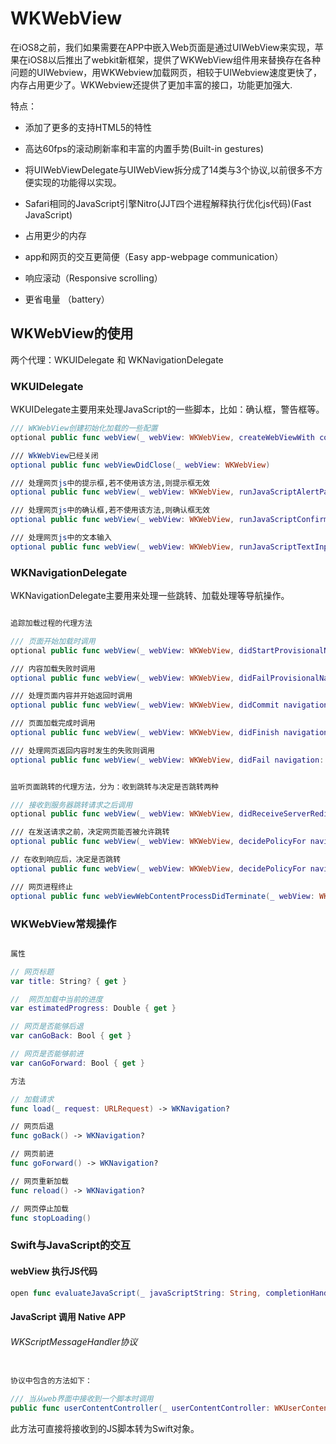 # WKWebView

在iOS8之前，我们如果需要在APP中嵌入Web页面是通过UIWebView来实现，苹果在iOS8以后推出了webkit新框架，提供了WKWebView组件用来替换存在各种问题的UIWebview，用WKWebview加载网页，相较于UIWebview速度更快了，内存占用更少了。WKWebview还提供了更加丰富的接口，功能更加强大.

特点：

* 添加了更多的支持HTML5的特性

* 高达60fps的滚动刷新率和丰富的内置手势(Built-in gestures)

* 将UIWebViewDelegate与UIWebView拆分成了14类与3个协议,以前很多不方便实现的功能得以实现。

* Safari相同的JavaScript引擎Nitro(JJT四个进程解释执行优化js代码)(Fast JavaScript)

* 占用更少的内存

* app和网页的交互更简便（Easy app-webpage communication）

* 响应滚动（Responsive scrolling）

* 更省电量 （battery）

## WKWebView的使用

两个代理：WKUIDelegate 和 WKNavigationDelegate

### WKUIDelegate

WKUIDelegate主要用来处理JavaScript的一些脚本，比如：确认框，警告框等。


```swift
/// WKWebView创建初始化加载的一些配置
optional public func webView(_ webView: WKWebView, createWebViewWith configuration: WKWebViewConfiguration, for navigationAction: WKNavigationAction, windowFeatures: WKWindowFeatures) -> WKWebView?

/// WkWebView已经关闭
optional public func webViewDidClose(_ webView: WKWebView)

/// 处理网页js中的提示框,若不使用该方法,则提示框无效
optional public func webView(_ webView: WKWebView, runJavaScriptAlertPanelWithMessage message: String, initiatedByFrame frame: WKFrameInfo, completionHandler: @escaping () -> Void)

/// 处理网页js中的确认框,若不使用该方法,则确认框无效
optional public func webView(_ webView: WKWebView, runJavaScriptConfirmPanelWithMessage message: String, initiatedByFrame frame: WKFrameInfo, completionHandler: @escaping (Bool) -> Void)

/// 处理网页js中的文本输入
optional public func webView(_ webView: WKWebView, runJavaScriptTextInputPanelWithPrompt prompt: String, defaultText: String?, initiatedByFrame frame: WKFrameInfo, completionHandler: @escaping (String?) -> Void)
```

### WKNavigationDelegate

WKNavigationDelegate主要用来处理一些跳转、加载处理等导航操作。

```swift

追踪加载过程的代理方法

/// 页面开始加载时调用
optional public func webView(_ webView: WKWebView, didStartProvisionalNavigation navigation: WKNavigation!)

/// 内容加载失败时调用
optional public func webView(_ webView: WKWebView, didFailProvisionalNavigation navigation: WKNavigation!, withError error: Error)

/// 处理页面内容并开始返回时调用
optional public func webView(_ webView: WKWebView, didCommit navigation: WKNavigation!)

/// 页面加载完成时调用
optional public func webView(_ webView: WKWebView, didFinish navigation: WKNavigation!)

/// 处理网页返回内容时发生的失败则调用
optional public func webView(_ webView: WKWebView, didFail navigation: WKNavigation!, withError error: Error)
```


```swift

监听页面跳转的代理方法，分为：收到跳转与决定是否跳转两种

/// 接收到服务器跳转请求之后调用
optional public func webView(_ webView: WKWebView, didReceiveServerRedirectForProvisionalNavigation navigation: WKNavigation!)

/// 在发送请求之前，决定网页能否被允许跳转
optional public func webView(_ webView: WKWebView, decidePolicyFor navigationAction: WKNavigationAction, decisionHandler: @escaping (WKNavigationActionPolicy) -> Void)

// 在收到响应后，决定是否跳转
optional public func webView(_ webView: WKWebView, decidePolicyFor navigationResponse: WKNavigationResponse, decisionHandler: @escaping (WKNavigationResponsePolicy) -> Void) ;

/// 网页进程终止
optional public func webViewWebContentProcessDidTerminate(_ webView: WKWebView)

```



### WKWebView常规操作


```swift

属性

// 网页标题
var title: String? { get }

//  网页加载中当前的进度
var estimatedProgress: Double { get }

// 网页是否能够后退
var canGoBack: Bool { get }

// 网页是否能够前进
var canGoForward: Bool { get }

方法

// 加载请求
func load(_ request: URLRequest) -> WKNavigation?

// 网页后退
func goBack() -> WKNavigation?

// 网页前进
func goForward() -> WKNavigation?

// 网页重新加载
func reload() -> WKNavigation?

// 网页停止加载  
func stopLoading()

```

### Swift与JavaScript的交互

#### webView 执行JS代码

```swift
open func evaluateJavaScript(_ javaScriptString: String, completionHandler: ((Any?, Error?) -> Void)? = nil)
```

#### JavaScript 调用 Native APP

###### WKScriptMessageHandler协议

```swift

协议中包含的方法如下：

/// 当从web界面中接收到一个脚本时调用
public func userContentController(_ userContentController: WKUserContentController, didReceive message: WKScriptMessage)
```

此方法可直接将接收到的JS脚本转为Swift对象。




